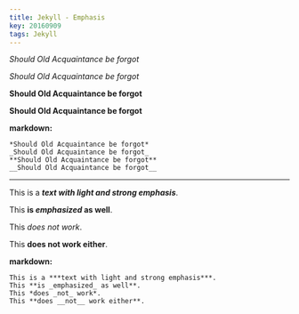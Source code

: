 ```yaml
---
title: Jekyll - Emphasis
key: 20160909
tags: Jekyll
---
```


*Should Old Acquaintance be forgot*

_Should Old Acquaintance be forgot_

**Should Old Acquaintance be forgot**

__Should Old Acquaintance be forgot__

<!-- more -->

**markdown:**

    *Should Old Acquaintance be forgot*
    _Should Old Acquaintance be forgot_
    **Should Old Acquaintance be forgot**
    __Should Old Acquaintance be forgot__

---

This is a ***text with light and strong emphasis***.

This **is _emphasized_ as well**.

This *does _not_ work*.

This **does __not__ work either**.

**markdown:**

```
This is a ***text with light and strong emphasis***.
This **is _emphasized_ as well**.
This *does _not_ work*.
This **does __not__ work either**.
```